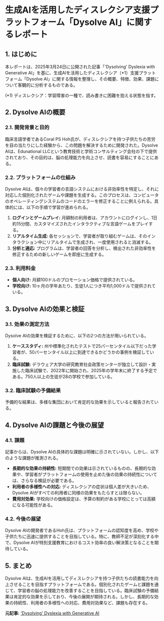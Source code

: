 # 生成AIを活用したディスレクシア支援プラットフォーム「Dysolve AI」に関するレポート

## 1. はじめに

本レポートは、2025年3月24日に公開された記事「'Dysolving' Dyslexia with Generative AI」を基に、生成AIを活用したディスレクシア（*1）支援プラットフォーム「Dysolve AI」に関する情報を整理し、その概要、特徴、効果、課題について客観的に分析するものである。

(*1) ディスレクシア：学習障害の一種で、読み書きに困難を抱える状態を指す。

## 2. Dysolve AIの概要

### 2.1. 開発背景と目的

臨床言語学者であるCoral PS Hoh氏が、ディスレクシアを持つ子供たちの苦労を目の当たりにした経験から、この問題を解決するために開発された。Dysolve AIは、Edunational LLCという教育技術と学術コンサルティング会社の下で提供されており、その目的は、脳の処理能力を向上させ、読書を容易にすることにある。

### 2.2. プラットフォームの仕組み

Dysolve AIは、個々の学習者の言語システムにおける非効率性を特定し、それに対応した個別化されたゲームや課題を生成する。このプロセスは、コンピュータのオペレーティングシステムのコードのエラーを修正することに例えられる。具体的には、以下の手順で学習が進められる。

1. **ログインとゲームプレイ:** 月額制の利用者は、アカウントにログインし、1日約15分間、カスタマイズされたインタラクティブな言語ゲームをプレイする。
2. **リアルタイム生成:** 各セッションで、学習者が取り組むゲームは、そのインタラクション中にリアルタイムで生成され、一度使用されると消滅する。
3. **分析と適応:** プログラムは、学習者の回答を分析し、検出された非効率性を修正するための新しいゲームを即座に生成する。

### 2.3. 利用料金

* **個人向け:** 月額100ドルのプロモーション価格で提供されている。
* **学校向け:** 10ヶ月の学年あたり、生徒1人につき平均1,000ドルで提供されている。

## 3. Dysolve AIの効果と検証

### 3.1. 効果の測定方法

Dysolve AIの効果を検証するために、以下の2つの方法が用いられている。

1. **ケーススタディ:** 州や標準化されたテストで25パーセンタイル以下だった学習者が、50パーセンタイル以上に到達できるかどうかの事例を検証している。
2. **臨床試験:** デラウェア大学の研究教育社会政策センターが独立して設計・実施した臨床試験で、2022年に開始され、2025年の学年末に終了する予定である。750人以上の生徒が28の学校で参加している。

### 3.2. 臨床試験の予備結果

予備的な結果は、多様な集団において肯定的な効果を示していると報告されている。

## 4. Dysolve AIの課題と今後の展望

### 4.1. 課題

記事からは、Dysolve AIの具体的な課題は明確に示されていない。しかし、以下のような課題が推測される。

* **長期的な効果の持続性:** 短期間での効果は示されているものの、長期的な効果や、学習者がプラットフォームの使用を止めた後の効果の持続性については、さらなる検証が必要である。
* **利用者の多様性への対応:** ディスレクシアの症状は個人差が大きいため、Dysolve AIがすべての利用者に同様の効果をもたらすとは限らない。
* **費用対効果:** 学校向けの価格設定は、予算の制約がある学校にとっては高額になる可能性がある。

### 4.2. 今後の展望

Dysolve AIの開発者であるHoh氏は、プラットフォームの認知度を高め、学校や子供たちに迅速に提供することを目指している。特に、教師不足が深刻化する中で、Dysolve AIが特別支援教育におけるコスト効率の良い解決策となることを期待している。

## 5. まとめ

Dysolve AIは、生成AIを活用してディスレクシアを持つ子供たちの読書能力を向上させることを目指すプラットフォームである。個別化されたゲームと課題を通じて、学習者の脳の処理能力を改善することを目指している。臨床試験の予備結果は肯定的な効果を示しており、今後の展開が期待される。しかし、長期的な効果の持続性、利用者の多様性への対応、費用対効果など、課題も存在する。



**元記事:** ['Dysolving' Dyslexia with Generative AI](https://www.publishersweekly.com/pw/by-topic/childrens/childrens-industry-news/article/97392-dysolving-dyslexia-with-generative-ai.html)